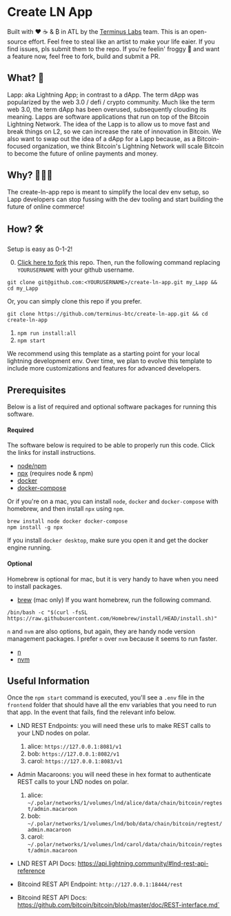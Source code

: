 # Create LN App
Built with ❤️ ☕️ & ₿ in ATL by the [Terminus Labs](https://terminus.money/) team. This is an open-source
effort. Feel free to steal like an artist to make your life eaier. If you find issues, pls submit them
to the repo. If you're feelin' froggy 🐸 and want a feature now, feel free to fork, build and submit a PR.
## What? 🧐
Lapp: aka Lightning App; in contrast to a dApp. The term dApp was popularized by the web 3.0 / defi / crypto community.
Much like the term web 3.0, the term dApp has been overused, subsequently clouding its meaning.
Lapps are software applications that run on top of the Bitcoin Lightning Network.
The idea of the Lapp is to allow us to move fast and break things on L2, so we can increase the rate 
of innovation in Bitcoin. We also want to swap out the idea of a dApp for a Lapp because, as a Bitcoin-focused
organization, we think Bitcoin's Lightning Network will scale Bitcoin to become the future of online payments and money.

## Why? 🤷🏼‍♂️
The create-ln-app repo is meant to simplify the local dev env setup, so Lapp developers can stop fussing with the dev tooling and start building the future of online commerce!

## How? 🛠
Setup is easy as 0-1-2!

0. [Click here to fork](https://github.com/terminus-btc/create-ln-app/fork) this repo. Then, run the following command replacing `YOURUSERNAME` with your github username.

```
git clone git@github.com:<YOURUSERNAME>/create-ln-app.git my_Lapp && cd my_Lapp
```

Or, you can simply clone this repo if you prefer.

```
git clone https://github.com/terminus-btc/create-ln-app.git && cd create-ln-app
```

1. `npm run install:all`
2. `npm start`

We recommend using this template as a starting point for your local lightning development env.
Over time, we plan to evolve this template to include more customizations and features for advanced
developers.

## Prerequisites
Below is a list of required and optional software packages for running this software.
#### Required
The software below is required to be able to properly run this code. Click the links for install instructions.
- [node/npm](https://nodejs.org/en/download/package-manager/)
- [npx](https://www.npmjs.com/package/npx) (requires node & npm)
- [docker](https://docs.docker.com/engine/install/)
- [docker-compose](https://docs.docker.com/compose/install/)

Or if you're on a mac, you can install `node`, `docker` and `docker-compose` with homebrew, and then
install `npx` using `npm`.
```
brew install node docker docker-compose
npm install -g npx
```

If you install `docker desktop`, make sure you open it and get the docker engine running.

#### Optional
Homebrew is optional for mac, but it is very handy to have when you need to install packages.
- [brew](https://brew.sh/) (mac only)
If you want homebrew, run the following command.
```
/bin/bash -c "$(curl -fsSL https://raw.githubusercontent.com/Homebrew/install/HEAD/install.sh)"
```

 `n` and `nvm` are also options, but again, they are handy node version management packages.
I prefer `n` over `nvm` because it seems to run faster.
- [n](https://www.npmjs.com/package/n)
- [nvm](https://github.com/nvm-sh/nvm#installing-and-updating)

## Useful Information
Once the `npm start` command is executed, you'll see a `.env` file in the `frontend` folder that should have all the env variables that you need to run that app. In the event that fails, find the relevant info below.
 
- LND REST Endpoints: you will need these urls to make REST calls to your LND nodes on polar.
  1. alice: `https://127.0.0.1:8081/v1`
  2. bob: `https://127.0.0.1:8082/v1`
  3. carol: `https://127.0.0.1:8083/v1`
- Admin Macaroons: you will need these in hex format to authenticate REST calls to your LND nodes on polar.
  1. alice: `~/.polar/networks/1/volumes/lnd/alice/data/chain/bitcoin/regtest/admin.macaroon`
  2. bob: `~/.polar/networks/1/volumes/lnd/bob/data/chain/bitcoin/regtest/admin.macaroon`
  3. carol: `~/.polar/networks/1/volumes/lnd/carol/data/chain/bitcoin/regtest/admin.macaroon`

- LND REST API Docs: https://api.lightning.community/#lnd-rest-api-reference
- Bitcoind REST API Endpoint: `http://127.0.0.1:18444/rest`
- Bitcoind REST API Docs: https://github.com/bitcoin/bitcoin/blob/master/doc/REST-interface.md`
